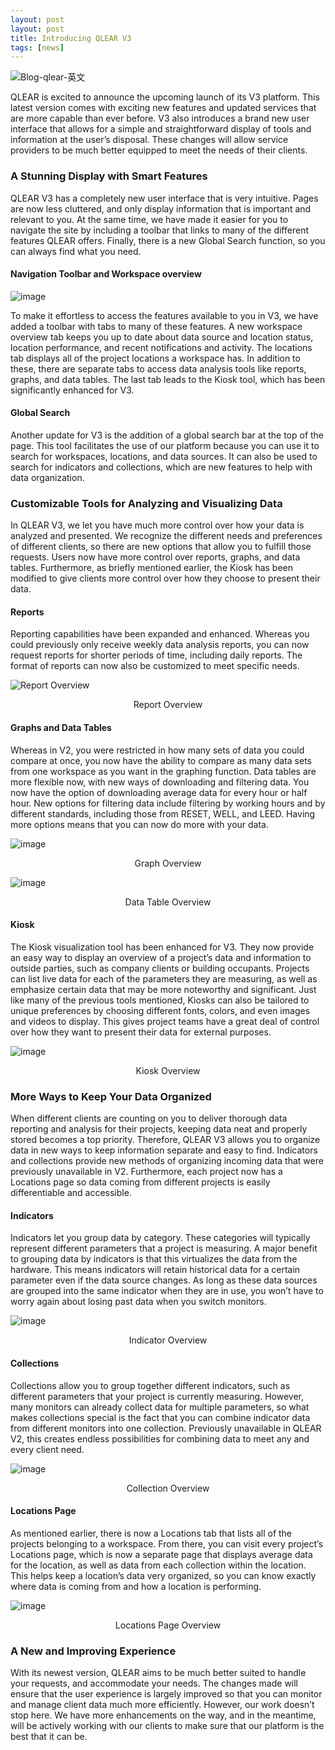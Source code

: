 ```yaml
---
layout: post
layout: post
title: Introducing QLEAR V3 
tags: [news]
---
```


![Blog-qlear-英文](https://user-images.githubusercontent.com/26155270/63856150-91a06080-c9d3-11e9-8c45-aef01d2e8c69.png)

QLEAR is excited to announce the upcoming launch of its V3 platform. This latest version comes with exciting new features and updated services that are more capable than ever before. V3 also introduces a brand new user interface that allows for a simple and straightforward display of tools and information at the user’s disposal. These changes will allow service providers to be much better equipped to meet the needs of their clients.

### A Stunning Display with Smart Features

QLEAR V3 has a completely new user interface that is very intuitive. Pages are now less cluttered, and only display information that is important and relevant to you. At the same time, we have made it easier for you to navigate the site by including a toolbar that links to many of the different features QLEAR offers. Finally, there is a new Global Search function, so you can always find what you need.

#### Navigation Toolbar and Workspace overview

![image](https://user-images.githubusercontent.com/26155270/63854088-e1c8f400-c9ce-11e9-85f0-3c01e9af7a19.png)

To make it effortless to access the features available to you in V3, we have added a toolbar with tabs to many of these features. A new workspace overview tab keeps you up to date about data source and location status, location performance, and recent notifications and activity. The locations tab displays all of the project locations a workspace has. In addition to these, there are separate tabs to access data analysis tools like reports, graphs, and data tables. The last tab leads to the Kiosk tool, which has been significantly enhanced for V3.

#### Global Search

Another update for V3 is the addition of a global search bar at the top of the page. This tool facilitates the use of our platform because you can use it to search for workspaces, locations, and data sources. It can also be used to search for indicators and collections, which are new features to help with data organization. 

### Customizable Tools for Analyzing and Visualizing Data

In QLEAR V3, we let you have much more control over how your data is analyzed and presented. We recognize the different needs and preferences of different clients, so there are new options that allow you to fulfill those requests. Users now have more control over reports, graphs, and data tables. Furthermore, as briefly mentioned earlier, the Kiosk has been modified to give clients more control over how they choose to present their data. 

#### Reports

Reporting capabilities have been expanded and enhanced. Whereas you could previously only receive weekly data analysis reports, you can now request reports for shorter periods of time, including daily reports. The format of reports can now also be customized to meet specific needs.

![Report Overview](https://user-images.githubusercontent.com/26155270/63854178-26ed2600-c9cf-11e9-857b-42d7e5d11142.png)
<center>Report Overview</center>

#### Graphs and Data Tables

Whereas in V2, you were restricted in how many sets of data you could compare at once, you now have the ability to compare as many data sets from one workspace as you want in the graphing function. Data tables are more flexible now, with new ways of downloading and filtering data. You now have the option of downloading average data for every hour or half hour. New options for filtering data include filtering by working hours and by different standards, including those from RESET, WELL, and LEED. Having more options means that you can now do more with your data. 

![image](https://user-images.githubusercontent.com/26155270/63854268-60259600-c9cf-11e9-8d93-69cc3a8f8792.png)
<center>Graph Overview</center>

![image](https://user-images.githubusercontent.com/26155270/63854308-76335680-c9cf-11e9-90bd-8cae0bb3500e.png)
<center>Data Table Overview</center>


#### Kiosk

The Kiosk visualization tool has been enhanced for V3. They now provide an easy way to display an overview of a project’s data and information to outside parties, such as company clients or building occupants. Projects can list live data for each of the parameters they are measuring, as well as emphasize certain data that may be more noteworthy and significant. Just like many of the previous tools mentioned, Kiosks can also be tailored to unique preferences by choosing different fonts, colors, and even images and videos to display. This gives project teams have a great deal of control over how they want to present their data for external purposes.

![image](https://user-images.githubusercontent.com/26155270/63854336-88ad9000-c9cf-11e9-9126-66bee0202609.png)
<center>Kiosk Overview</center>


### More Ways to Keep Your Data Organized 

When different clients are counting on you to deliver thorough data reporting and analysis for their projects, keeping data neat and properly stored becomes a top priority. Therefore, QLEAR V3 allows you to organize data in new ways to keep information separate and easy to find. Indicators and collections provide new methods of organizing incoming data that were previously unavailable in V2. Furthermore, each project now has a Locations page so data coming from different projects is easily differentiable and accessible. 

#### Indicators

Indicators let you group data by category. These categories will typically represent different parameters that a project is measuring. A major benefit to grouping data by indicators is that this virtualizes the data from the hardware. This means indicators will retain historical data for a certain parameter even if the data source changes. As long as these data sources are grouped into the same indicator when they are in use, you won’t have to worry again about losing past data when you switch monitors.

![image](https://user-images.githubusercontent.com/26155270/63854370-a11daa80-c9cf-11e9-8d6f-ec3c0322bb8e.png)
<center>Indicator Overview</center>

#### Collections

Collections allow you to group together different indicators, such as different parameters that your project is currently measuring. However, many monitors can already collect data for multiple parameters, so what makes collections special is the fact that you can combine indicator data from different monitors into one collection. Previously unavailable in QLEAR V2, this creates endless possibilities for combining data to meet any and every client need.

![image](https://user-images.githubusercontent.com/26155270/63854464-ce6a5880-c9cf-11e9-936d-809e30a18fc1.png)
<center>Collection Overview</center>

#### Locations Page

As mentioned earlier, there is now a Locations tab that lists all of the projects belonging to a workspace. From there, you can visit every project’s Locations page, which is now a separate page that displays average data for the location, as well as data from each collection within the location. This helps keep a location’s data very organized, so you can know exactly where data is coming from and how a location is performing.

![image](https://user-images.githubusercontent.com/26155270/63854525-ea6dfa00-c9cf-11e9-9eba-4decb802b548.png)
<center>Locations Page Overview</center>


### A New and Improving Experience

With its newest version, QLEAR aims to be much better suited to handle your requests, and accommodate your needs. The changes made will ensure that the user experience is largely improved so that you can monitor and manage client data much more efficiently. However, our work doesn’t stop here. We have more enhancements on the way, and in the meantime, will be actively working with our clients to make sure that our platform is the best that it can be. 


